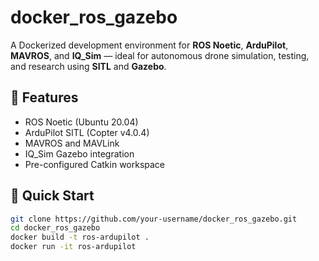 # docker_ros_gazebo
A Dockerized development environment for **ROS Noetic**, **ArduPilot**, **MAVROS**, and **IQ_Sim** — ideal for autonomous drone simulation, testing, and research using **SITL** and **Gazebo**.

## 🚀 Features

- ROS Noetic (Ubuntu 20.04)
- ArduPilot SITL (Copter v4.0.4)
- MAVROS and MAVLink
- IQ_Sim Gazebo integration
- Pre-configured Catkin workspace

## 🔧 Quick Start

```bash
git clone https://github.com/your-username/docker_ros_gazebo.git
cd docker_ros_gazebo
docker build -t ros-ardupilot .
docker run -it ros-ardupilot
